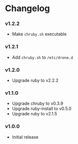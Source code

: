 # Changelog

### v1.2.2
* Make `chruby.sh` executable

### v1.2.1
* Add `chruby.sh` to `/etc/drone.d`

### v1.2.0
* Upgrade ruby to v2.2.2

### v1.1.0
* Upgrade chruby to v0.3.9
* Upgrade ruby-install to v0.5.0
* Upgrade ruby to v2.1.5

### v1.0.0
* Initial release
